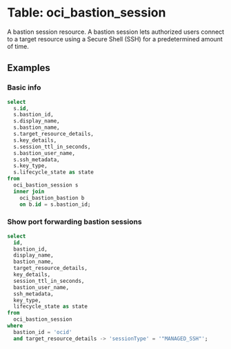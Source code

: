 # Table: oci_bastion_session

A bastion session resource. A bastion session lets authorized users connect to a target resource using a Secure Shell (SSH) for a predetermined amount of time.

## Examples

### Basic info

```sql
select
  s.id,
  s.bastion_id,
  s.display_name,
  s.bastion_name,
  s.target_resource_details,
  s.key_details,
  s.session_ttl_in_seconds,
  s.bastion_user_name,
  s.ssh_metadata,
  s.key_type,
  s.lifecycle_state as state
from
  oci_bastion_session s
  inner join
    oci_bastion_bastion b
    on b.id = s.bastion_id;
```

### Show port forwarding bastion sessions

```sql
select
  id,
  bastion_id,
  display_name,
  bastion_name,
  target_resource_details,
  key_details,
  session_ttl_in_seconds,
  bastion_user_name,
  ssh_metadata,
  key_type,
  lifecycle_state as state
from
  oci_bastion_session 
where
  bastion_id = 'ocid'
  and target_resource_details -> 'sessionType' = '"MANAGED_SSH"';
```
